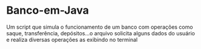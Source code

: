 # Banco-em-Java
Um script que simula o funcionamento de um banco com operações como saque, transferência, depósitos...o arquivo solicita alguns dados do usuário e realiza diversas operações as exibindo no terminal
